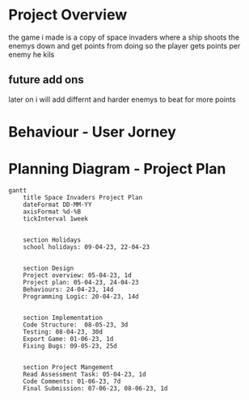  # Project Overview
the game i made is a copy of space invaders where a ship shoots the enemys down and get points from doing so the player gets points per enemy he kils 

## future add ons 
later on i will add differnt and harder enemys to beat for more points 


# Behaviour - User Jorney 
 

# Planning Diagram - Project Plan 


```mermaid
gantt
    title Space Invaders Project Plan
    dateFormat DD-MM-YY
    axisFormat %d-%B
    tickInterval 1week 

   
    section Holidays
    school holidays: 09-04-23, 22-04-23

    
    section Design
    Project overview: 05-04-23, 1d
    Project plan: 05-04-23, 24-04-23 
    Behaviours: 24-04-23, 14d 
    Programming Logic: 20-04-23, 14d

   
    section Implementation 
    Code Structure:  08-05-23, 3d
    Testing: 08-04-23, 30d
    Export Game: 01-06-23, 1d
    Fixing Bugs: 09-05-23, 25d
   
   
    section Project Mangement
    Read Assessment Task: 05-04-23, 1d
    Code Comments: 01-06-23, 7d
    Final Submission: 07-06-23, 08-06-23, 1d 





```

